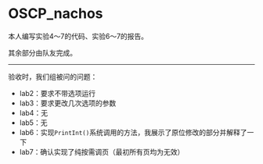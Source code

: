 # OSCP_nachos
本人编写实验4～7的代码、实验6～7的报告。

其余部分由队友完成。

---

验收时，我们组被问的问题：

* lab2：要求不带选项运行
* lab3：要求更改几次选项的参数
* lab4：无
* lab5：无
* lab6：实现`PrintInt()`系统调用的方法，我展示了原位修改的部分并解释了一下
* lab7：确认实现了纯按需调页（最初所有页均为无效）
